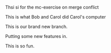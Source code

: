 Thsi si for the mc-exercise on merge conflict

This is what Bob and Carol did Carol's computer

This is our brand new branch.

Putting some new features in. 

This is so fun. 
